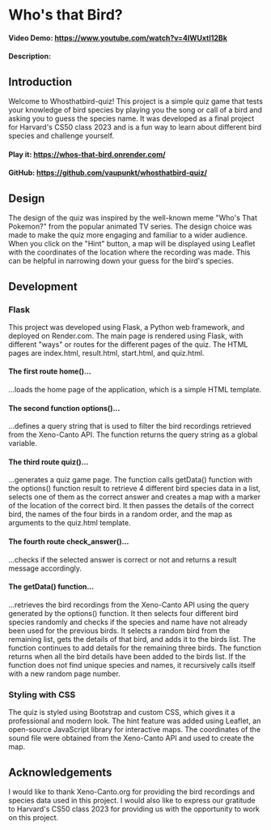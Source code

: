 # Who's that Bird?
#### Video Demo:  https://www.youtube.com/watch?v=4IWUxtl12Bk
#### Description:
## Introduction
Welcome to Whosthatbird-quiz! This project is a simple quiz game that tests your knowledge of bird species by playing you the song or call of a bird and asking you to guess the species name.
It was developed as a final project for Harvard's CS50 class 2023 and is a fun way to learn about different bird species and challenge yourself.

#### Play it: https://whos-that-bird.onrender.com/
#### GitHub: https://github.com/vaupunkt/whosthatbird-quiz/

## Design
The design of the quiz was inspired by the well-known meme "Who's That Pokemon?" from the popular animated TV series.
The design choice was made to make the quiz more engaging and familiar to a wider audience.
When you click on the "Hint" button, a map will be displayed using Leaflet with the coordinates of the location where the recording was made. This can be helpful in narrowing down your guess for the bird's species.

## Development
### Flask
This project was developed using Flask, a Python web framework, and deployed on Render.com.
The main page is rendered using Flask, with different "ways" or routes for the different pages of the quiz.
The HTML pages are index.html, result.html, start.html, and quiz.html.

#### The first route home()...
...loads the home page of the application, which is a simple HTML template.

#### The second function options()...
...defines a query string that is used to filter the bird recordings retrieved from the Xeno-Canto API.
The function returns the query string as a global variable.

#### The third route quiz()...
...generates a quiz game page. The function calls getData() function with the options() function result to retrieve 4 different bird species data in a list, selects one of them as the correct answer and creates a map with a marker of the location of the correct bird.
It then passes the details of the correct bird, the names of the four birds in a random order, and the map as arguments to the quiz.html template.

#### The fourth route check_answer()...
...checks if the selected answer is correct or not and returns a result message accordingly.

#### The getData() function...
...retrieves the bird recordings from the Xeno-Canto API using the query generated by the options() function.
It then selects four different bird species randomly and checks if the species and name have not already been used for the previous birds.
It selects a random bird from the remaining list, gets the details of that bird, and adds it to the birds list.
The function continues to add details for the remaining three birds.
The function returns when all the bird details have been added to the birds list. If the function does not find unique species and names, it recursively calls itself with a new random page number.


### Styling with CSS
The quiz is styled using Bootstrap and custom CSS, which gives it a professional and modern look.
The hint feature was added using Leaflet, an open-source JavaScript library for interactive maps.
The coordinates of the sound file were obtained from the Xeno-Canto API and used to create the map.


## Acknowledgements
I would like to thank Xeno-Canto.org for providing the bird recordings and species data used in this project.
I would also like to express our gratitude to Harvard's CS50 class 2023 for providing us with the opportunity to work on this project.

